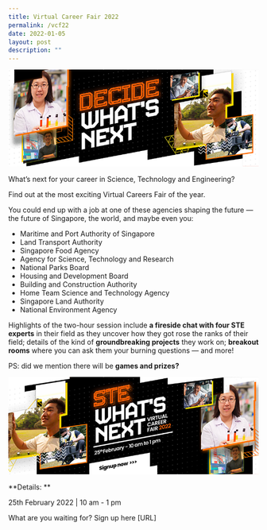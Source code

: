 ```yaml
---
title: Virtual Career Fair 2022
permalink: /vcf22
date: 2022-01-05
layout: post
description: ""
---
```

![Alt text for image on Isomer site](/images/header1.png)

What’s next for your career in Science, Technology and Engineering? 
 
Find out at the most exciting Virtual Careers Fair of the year.  
 
You could end up with a job at one of these agencies shaping the future — the future of Singapore, the world, and maybe even you: 

* Maritime and Port Authority of Singapore  
* Land Transport Authority  
* Singapore Food Agency  
* Agency for Science, Technology and Research  
* National Parks Board  
* Housing and Development Board  
* Building and Construction Authority  
* Home Team Science and Technology Agency  
* Singapore Land Authority  
* National Environment Agency  

 
Highlights of the two-hour session include **a fireside chat with four STE experts** in their field as they uncover how they got rose the ranks of their field; details of the kind of **groundbreaking projects** they work on; **breakout rooms** where you can ask them your burning questions — and more!  

PS: did we mention there will be **games and prizes?** 

![Alt text for image on Isomer site](/images/STE-bannerpage-banner2.png) 

**Details: **

25th February 2022 | 10 am - 1 pm

What are you waiting for? Sign up here [URL]